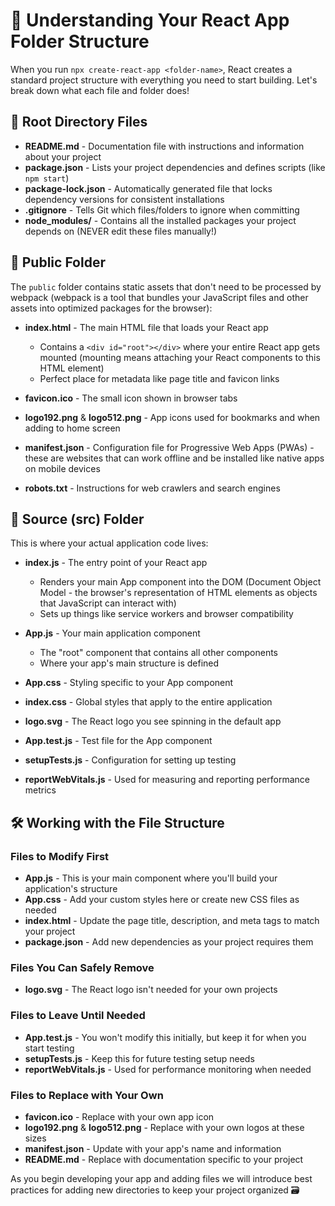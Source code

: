 # 🚀 Understanding Your React App Folder Structure

When you run `npx create-react-app <folder-name>`, React creates a standard project structure with everything you need to start building. Let's break down what each file and folder does!

## 📁 Root Directory Files

- **README.md** - Documentation file with instructions and information about your project
- **package.json** - Lists your project dependencies and defines scripts (like `npm start`)
- **package-lock.json** - Automatically generated file that locks dependency versions for consistent installations
- **.gitignore** - Tells Git which files/folders to ignore when committing
- **node_modules/** - Contains all the installed packages your project depends on (NEVER edit these files manually!)

## 📁 Public Folder

The `public` folder contains static assets that don't need to be processed by webpack (webpack is a tool that bundles your JavaScript files and other assets into optimized packages for the browser):

- **index.html** - The main HTML file that loads your React app
  - Contains a `<div id="root"></div>` where your entire React app gets mounted (mounting means attaching your React components to this HTML element)
  - Perfect place for metadata like page title and favicon links
  
- **favicon.ico** - The small icon shown in browser tabs
- **logo192.png** & **logo512.png** - App icons used for bookmarks and when adding to home screen
- **manifest.json** - Configuration file for Progressive Web Apps (PWAs) - these are websites that can work offline and be installed like native apps on mobile devices
- **robots.txt** - Instructions for web crawlers and search engines

## 📁 Source (src) Folder

This is where your actual application code lives:

- **index.js** - The entry point of your React app
  - Renders your main App component into the DOM (Document Object Model - the browser's representation of HTML elements as objects that JavaScript can interact with)
  - Sets up things like service workers and browser compatibility

- **App.js** - Your main application component
  - The "root" component that contains all other components
  - Where your app's main structure is defined

- **App.css** - Styling specific to your App component

- **index.css** - Global styles that apply to the entire application

- **logo.svg** - The React logo you see spinning in the default app

- **App.test.js** - Test file for the App component
- **setupTests.js** - Configuration for setting up testing
- **reportWebVitals.js** - Used for measuring and reporting performance metrics

## 🛠️ Working with the File Structure

### Files to Modify First
- **App.js** - This is your main component where you'll build your application's structure
- **App.css** - Add your custom styles here or create new CSS files as needed
- **index.html** - Update the page title, description, and meta tags to match your project
- **package.json** - Add new dependencies as your project requires them

### Files You Can Safely Remove
- **logo.svg** - The React logo isn't needed for your own projects

### Files to Leave Until Needed
- **App.test.js** - You won't modify this initially, but keep it for when you start testing
- **setupTests.js** - Keep this for future testing setup needs
- **reportWebVitals.js** - Used for performance monitoring when needed

### Files to Replace with Your Own
- **favicon.ico** - Replace with your own app icon
- **logo192.png** & **logo512.png** - Replace with your own logos at these sizes
- **manifest.json** - Update with your app's name and information
- **README.md** - Replace with documentation specific to your project

As you begin developing your app and adding files we will introduce best practices for adding new directories to keep your project organized 🗃️
